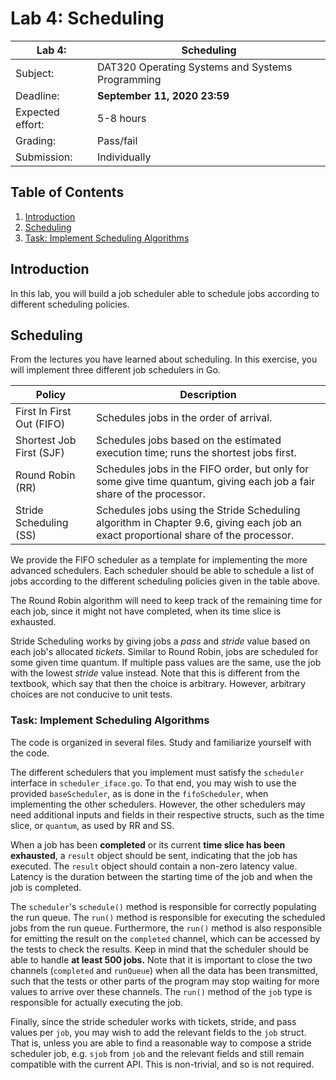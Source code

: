 # Lab 4: Scheduling

| Lab 4: | Scheduling |
| ---------------------    | --------------------- |
| Subject:                 | DAT320 Operating Systems and Systems Programming |
| Deadline:                | **September 11, 2020 23:59** |
| Expected effort:         | 5-8 hours |
| Grading:                 | Pass/fail |
| Submission:              | Individually |

## Table of Contents

1. [Introduction](#introduction)
2. [Scheduling](#scheduling)
3. [Task: Implement Scheduling Algorithms](#task-implement-scheduling-algorithms)

## Introduction

In this lab, you will build a job scheduler able to schedule jobs according to different scheduling policies.

## Scheduling

From the lectures you have learned about scheduling.
In this exercise, you will implement three different job schedulers in Go.

| Policy                    | Description                                                                                                                        |
| ------------------------- | ---------------------------------------------------------------------------------------------------------------------------------- |
| First In First Out (FIFO) | Schedules jobs in the order of arrival.                                                                                            |
| Shortest Job First (SJF)  | Schedules jobs based on the estimated execution time; runs the shortest jobs first.                                                |
| Round Robin (RR)          | Schedules jobs in the FIFO order, but only for some give time quantum, giving each job a fair share of the processor.              |
| Stride Scheduling (SS)    | Schedules jobs using the Stride Scheduling algorithm in Chapter 9.6, giving each job an exact proportional share of the processor. |

We provide the FIFO scheduler as a template for implementing the more advanced schedulers.
Each scheduler should be able to schedule a list of jobs according to the different scheduling policies given in the table above.

The Round Robin algorithm will need to keep track of the remaining time for each job, since it might not have completed, when its time slice is exhausted.

Stride Scheduling works by giving jobs a *pass* and *stride* value based on each job's allocated *tickets*.
Similar to Round Robin, jobs are scheduled for some given time quantum.
If multiple pass values are the same, use the job with the lowest *stride* value instead.
Note that this is different from the textbook, which say that then the choice is arbitrary.
However, arbitrary choices are not conducive to unit tests.

### Task: Implement Scheduling Algorithms

The code is organized in several files.
Study and familiarize yourself with the code.

The different schedulers that you implement must satisfy the `scheduler` interface in `scheduler_iface.go`.
To that end, you may wish to use the provided `baseScheduler`, as is done in the `fifoScheduler`, when implementing the other schedulers.
However, the other schedulers may need additional inputs and fields in their respective structs, such as the time slice, or `quantum`, as used by RR and SS.

When a job has been **completed** or its current **time slice has been exhausted**, a `result` object should be sent, indicating that the job has executed.
The `result` object should contain a non-zero latency value.
Latency is the duration between the starting time of the job and when the job is completed.

The `scheduler`'s `schedule()` method is responsible for correctly populating the run queue.
The `run()` method is responsible for executing the scheduled jobs from the run queue.
Furthermore, the `run()` method is also responsible for emitting the result on the `completed` channel, which can be accessed by the tests to check the results.
Keep in mind that the scheduler should be able to handle **at least 500 jobs.**
Note that it is important to close the two channels (`completed` and `runQueue`) when all the data has been transmitted, such that the tests or other parts of the program may stop waiting for more values to arrive over these channels.
The `run()` method of the `job` type is responsible for actually executing the job.

Finally, since the stride scheduler works with tickets, stride, and pass values per `job`, you may wish to add the relevant fields to the `job` struct.
That is, unless you are able to find a reasonable way to compose a stride scheduler job, e.g. `sjob` from `job` and the relevant fields and still remain compatible with the current API.
This is non-trivial, and so is not required.
